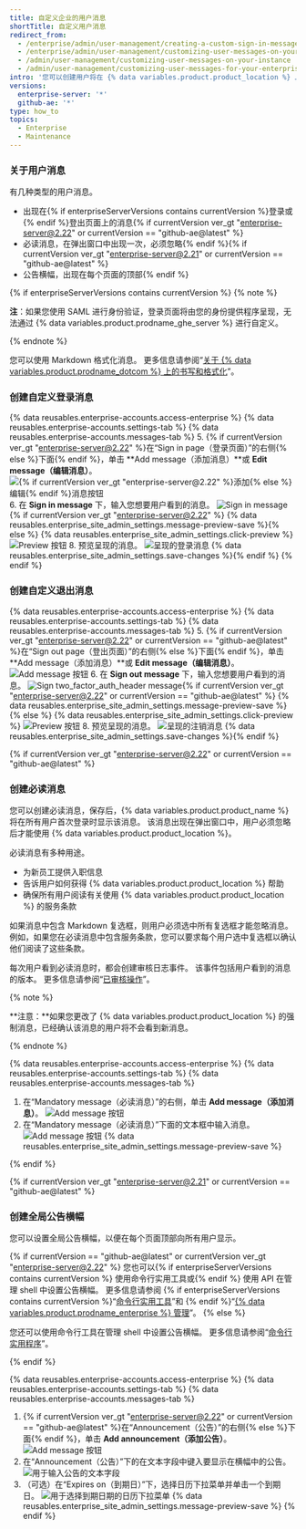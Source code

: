 ```yaml
---
title: 自定义企业的用户消息
shortTitle: 自定义用户消息
redirect_from:
  - /enterprise/admin/user-management/creating-a-custom-sign-in-message/
  - /enterprise/admin/user-management/customizing-user-messages-on-your-instance
  - /admin/user-management/customizing-user-messages-on-your-instance
  - /admin/user-management/customizing-user-messages-for-your-enterprise
intro: '您可以创建用户将在 {% data variables.product.product_location %} 上看到的自定义消息。'
versions:
  enterprise-server: '*'
  github-ae: '*'
type: how_to
topics:
  - Enterprise
  - Maintenance
---
```


### 关于用户消息

有几种类型的用户消息。
- 出现在{% if enterpriseServerVersions contains currentVersion %}登录或{% endif %}登出页面上的消息{% if currentVersion ver_gt "enterprise-server@2.22" or currentVersion == "github-ae@latest" %}
- 必读消息，在弹出窗口中出现一次，必须忽略{% endif %}{% if currentVersion ver_gt "enterprise-server@2.21" or currentVersion == "github-ae@latest" %}
- 公告横幅，出现在每个页面的顶部{% endif %}

{% if enterpriseServerVersions contains currentVersion %}
{% note %}

**注**：如果您使用 SAML 进行身份验证，登录页面将由您的身份提供程序呈现，无法通过 {% data variables.product.prodname_ghe_server %} 进行自定义。

{% endnote %}

您可以使用 Markdown 格式化消息。 更多信息请参阅“[关于 {% data variables.product.prodname_dotcom %} 上的书写和格式化](/articles/about-writing-and-formatting-on-github/)”。

### 创建自定义登录消息

{% data reusables.enterprise-accounts.access-enterprise %}
{% data reusables.enterprise-accounts.settings-tab %}
{% data reusables.enterprise-accounts.messages-tab %}
5. {% if currentVersion ver_gt "enterprise-server@2.22" %}在“Sign in page（登录页面）”的右侧{% else %}下面{% endif %}，单击 **Add message（添加消息）**或 **Edit message（编辑消息）**。 ![{% if currentVersion ver_gt "enterprise-server@2.22" %}添加{% else %}编辑{% endif %}消息按钮](/assets/images/enterprise/site-admin-settings/edit-message.png)
6. 在 **Sign in message** 下，输入您想要用户看到的消息。 ![Sign in message](/assets/images/enterprise/site-admin-settings/sign-in-message.png){% if currentVersion ver_gt "enterprise-server@2.22" %}
{% data reusables.enterprise_site_admin_settings.message-preview-save %}{% else %}
{% data reusables.enterprise_site_admin_settings.click-preview %}
  ![Preview 按钮](/assets/images/enterprise/site-admin-settings/sign-in-message-preview-button.png)
8. 预览呈现的消息。 ![呈现的登录消息](/assets/images/enterprise/site-admin-settings/sign-in-message-rendered.png)
{% data reusables.enterprise_site_admin_settings.save-changes %}{% endif %}
{% endif %}

### 创建自定义退出消息

{% data reusables.enterprise-accounts.access-enterprise %}
{% data reusables.enterprise-accounts.settings-tab %}
{% data reusables.enterprise-accounts.messages-tab %}
5. {% if currentVersion ver_gt "enterprise-server@2.22" or currentVersion == "github-ae@latest" %}在“Sign out page（登出页面）”的右侧{% else %}下面{% endif %}，单击 **Add message（添加消息）**或 **Edit message（编辑消息）**。 ![Add message 按钮](/assets/images/enterprise/site-admin-settings/sign-out-add-message-button.png)
6. 在 **Sign out message** 下，输入您想要用户看到的消息。 ![Sign two_factor_auth_header message](/assets/images/enterprise/site-admin-settings/sign-out-message.png){% if currentVersion ver_gt "enterprise-server@2.22" or currentVersion == "github-ae@latest" %}
{% data reusables.enterprise_site_admin_settings.message-preview-save %}{% else %}
{% data reusables.enterprise_site_admin_settings.click-preview %}
  ![Preview 按钮](/assets/images/enterprise/site-admin-settings/sign-out-message-preview-button.png)
8. 预览呈现的消息。 ![呈现的注销消息](/assets/images/enterprise/site-admin-settings/sign-out-message-rendered.png)
{% data reusables.enterprise_site_admin_settings.save-changes %}{% endif %}

{% if currentVersion ver_gt "enterprise-server@2.22" or currentVersion == "github-ae@latest" %}
### 创建必读消息

您可以创建必读消息，保存后，{% data variables.product.product_name %} 将在所有用户首次登录时显示该消息。 该消息出现在弹出窗口中，用户必须忽略后才能使用 {% data variables.product.product_location %}。

必读消息有多种用途。

- 为新员工提供入职信息
- 告诉用户如何获得 {% data variables.product.product_location %} 帮助
- 确保所有用户阅读有关使用 {% data variables.product.product_location %} 的服务条款

如果消息中包含 Markdown 复选框，则用户必须选中所有复选框才能忽略消息。 例如，如果您在必读消息中包含服务条款，您可以要求每个用户选中复选框以确认他们阅读了这些条款。

每次用户看到必读消息时，都会创建审核日志事件。 该事件包括用户看到的消息的版本。 更多信息请参阅“[已审核操作](/admin/user-management/audited-actions)”。

{% note %}

**注意：**如果您更改了 {% data variables.product.product_location %} 的强制消息，已经确认该消息的用户将不会看到新消息。

{% endnote %}

{% data reusables.enterprise-accounts.access-enterprise %}
{% data reusables.enterprise-accounts.settings-tab %}
{% data reusables.enterprise-accounts.messages-tab %}
1. 在“Mandatory message（必读消息）”的右侧，单击 **Add message（添加消息）**。 ![Add message 按钮](/assets/images/enterprise/site-admin-settings/add-mandatory-message-button.png)
1. 在“Mandatory message（必读消息）”下面的文本框中输入消息。 ![Add message 按钮](/assets/images/enterprise/site-admin-settings/mandatory-message-text-box.png)
{% data reusables.enterprise_site_admin_settings.message-preview-save %}

{% endif %}

{% if currentVersion ver_gt "enterprise-server@2.21" or currentVersion == "github-ae@latest" %}
### 创建全局公告横幅

您可以设置全局公告横幅，以便在每个页面顶部向所有用户显示。

{% if currentVersion == "github-ae@latest" or currentVersion ver_gt "enterprise-server@2.22" %}
您也可以{% if enterpriseServerVersions contains currentVersion %} 使用命令行实用工具或{% endif %} 使用 API 在管理 shell 中设置公告横幅。 更多信息请参阅 {% if enterpriseServerVersions contains currentVersion %}“[命令行实用工具](/enterprise/admin/configuration/command-line-utilities#ghe-announce)”和 {% endif %}“[{% data variables.product.prodname_enterprise %} 管理](/rest/reference/enterprise-admin#announcements)”。
{% else %}

您还可以使用命令行工具在管理 shell 中设置公告横幅。 更多信息请参阅“[命令行实用程序](/enterprise/admin/configuration/command-line-utilities#ghe-announce)”。

{% endif %}

{% data reusables.enterprise-accounts.access-enterprise %}
{% data reusables.enterprise-accounts.settings-tab %}
{% data reusables.enterprise-accounts.messages-tab %}
1. {% if currentVersion ver_gt "enterprise-server@2.22" or currentVersion == "github-ae@latest" %}在“Announcement（公告）”的右侧{% else %}下面{% endif %}，单击 **Add announcement（添加公告）**。 ![Add message 按钮](/assets/images/enterprise/site-admin-settings/add-announcement-button.png)
1. 在“Announcement（公告）”下的在文本字段中键入要显示在横幅中的公告。 ![用于输入公告的文本字段](/assets/images/enterprise/site-admin-settings/announcement-text-field.png)
1. （可选）在“Expires on（到期日）”下，选择日历下拉菜单并单击一个到期日。 ![用于选择到期日期的日历下拉菜单](/assets/images/enterprise/site-admin-settings/expiration-drop-down.png)
{% data reusables.enterprise_site_admin_settings.message-preview-save %}
{% endif %}
